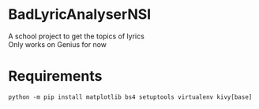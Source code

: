 # BadLyricAnalyserNSI
A school project to get the topics of lyrics  
Only works on Genius for now

# Requirements
```python -m pip install matplotlib bs4 setuptools virtualenv kivy[base]```
